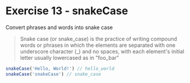 # Exercise 13 - snakeCase

Convert phrases and words into snake case

> Snake case (or snake\_case) is the practice of writing compound words or phrases in which the elements are separated with one underscore character (\_) and no spaces, with each element's initial letter usually lowercased as in "foo\_bar"

```javascript
snakeCase('Hello, World!') // hello_world
snakeCase('snakeCase') // snake_case
```